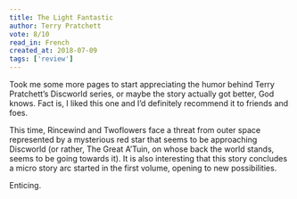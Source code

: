 ```yaml
---
title: The Light Fantastic
author: Terry Pratchett
vote: 8/10
read_in: French
created_at: 2018-07-09
tags: ['review']
---
```


Took me some more pages to start appreciating the humor behind Terry Pratchett’s Discworld series, or maybe the story actually got better, God knows. Fact is, I liked this one and I’d definitely recommend it to friends and foes.

This time, Rincewind and Twoflowers face a threat from outer space represented by a mysterious red star that seems to be approaching Discworld (or rather, The Great A’Tuin, on whose back the world stands, seems to be going towards it). It is also interesting that this story concludes a micro story arc started in the first volume, opening to new possibilities.

Enticing.
